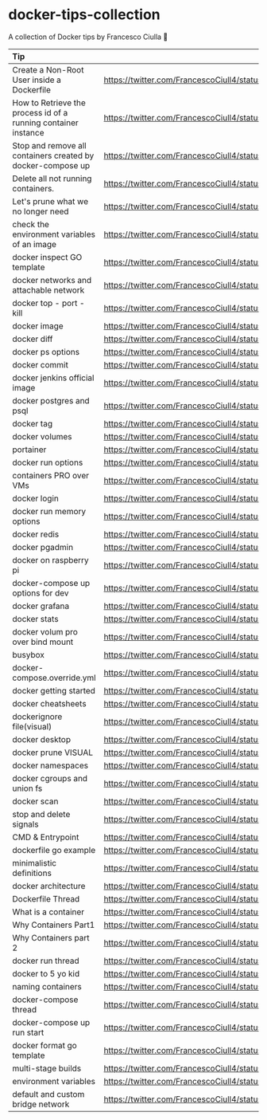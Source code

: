 # docker-tips-collection
A collection of Docker tips by Francesco Ciulla 🐳

| Tip | Link |
| :---         |          ---: |
|Create a Non-Root User inside a Dockerfile|https://twitter.com/FrancescoCiull4/status/1237748044839424001|
| How to Retrieve the process id of a running container instance   |   https://twitter.com/FrancescoCiull4/status/1234799750559432704  |
| Stop and remove all containers created by docker-compose up    |    https://twitter.com/FrancescoCiull4/status/1235994027541098503   |
|Delete all not running containers.|https://twitter.com/FrancescoCiull4/status/1237008958814109696|
|Let's prune what we no longer need|https://twitter.com/FrancescoCiull4/status/1272755695646126082|
|check the environment variables of an image|https://twitter.com/FrancescoCiull4/status/1273515405160714240|
|docker inspect GO template|https://twitter.com/FrancescoCiull4/status/1274206197852319744|
|docker networks and attachable network|https://twitter.com/FrancescoCiull4/status/1275063025171484672|
|docker top - port - kill|https://twitter.com/FrancescoCiull4/status/1276042640530780160|
|docker image |https://twitter.com/FrancescoCiull4/status/1276937630484246528|
|docker diff|https://twitter.com/FrancescoCiull4/status/1276756079901319168|
|docker ps options|https://twitter.com/FrancescoCiull4/status/1281974865633972225|
|docker commit|https://twitter.com/FrancescoCiull4/status/1282640965799424001|
|docker jenkins official image|https://twitter.com/FrancescoCiull4/status/1283349040588038148|
|docker postgres and psql|https://twitter.com/FrancescoCiull4/status/1284001658020798466|
|docker tag|https://twitter.com/FrancescoCiull4/status/1284494800851472389|
|docker volumes|https://twitter.com/FrancescoCiull4/status/1284739700901675008|
|portainer|https://twitter.com/FrancescoCiull4/status/1285080402307276801|
|docker run options|https://twitter.com/FrancescoCiull4/status/1285459732300431360|
|containers PRO over VMs|https://twitter.com/FrancescoCiull4/status/1285632881474314240|
|docker login |https://twitter.com/FrancescoCiull4/status/1285827756144680961|
|docker run memory options|https://twitter.com/FrancescoCiull4/status/1286177059182608385|
|docker redis|https://twitter.com/FrancescoCiull4/status/1286673172142739456|
|docker pgadmin|https://twitter.com/FrancescoCiull4/status/1286889562887905280|
|docker on raspberry pi|https://twitter.com/FrancescoCiull4/status/1287292084467228674|
|docker-compose up options for dev|https://twitter.com/FrancescoCiull4/status/1287664001674076162|
|docker grafana|https://twitter.com/FrancescoCiull4/status/1288209701684092929|
|docker stats|https://twitter.com/FrancescoCiull4/status/1288733018618826752|
|docker volum pro over bind mount|https://twitter.com/FrancescoCiull4/status/1290213940891398144|
|busybox|https://twitter.com/FrancescoCiull4/status/1290524981877706752|
|docker-compose.override.yml|https://twitter.com/FrancescoCiull4/status/1290873254912184320|
|docker getting started|https://twitter.com/FrancescoCiull4/status/1292487593041502208|
|docker cheatsheets|https://twitter.com/FrancescoCiull4/status/1293824129171300352|
|dockerignore file(visual) |https://twitter.com/FrancescoCiull4/status/1299687691303424002|
|docker desktop|https://twitter.com/FrancescoCiull4/status/1302651884705124354|
|docker prune VISUAL|https://twitter.com/FrancescoCiull4/status/1305731554535239681|
|docker namespaces|https://twitter.com/FrancescoCiull4/status/1306822488568082432|
|docker cgroups and union fs|https://twitter.com/FrancescoCiull4/status/1307211162552070144|
|docker scan|https://twitter.com/FrancescoCiull4/status/1307574372828418048|
|stop and delete signals|https://twitter.com/FrancescoCiull4/status/1308375594997084161|
|CMD & Entrypoint|https://twitter.com/FrancescoCiull4/status/1311930231033393152|
|dockerfile go example|https://twitter.com/FrancescoCiull4/status/1314077962858364929|
|minimalistic definitions|https://twitter.com/FrancescoCiull4/status/1318150257306443778|
|docker architecture|https://twitter.com/FrancescoCiull4/status/1385742322189709314|
|Dockerfile Thread| https://twitter.com/FrancescoCiull4/status/1386613370271551488|
|What is a container|https://twitter.com/FrancescoCiull4/status/1386905181170896900|
|Why Containers Part1|https://twitter.com/FrancescoCiull4/status/1387279411741958150|
|Why Containers part 2 |https://twitter.com/FrancescoCiull4/status/1387662189318877185|
|docker run thread|https://twitter.com/FrancescoCiull4/status/1388006161916497920|
|docker to 5 yo kid|https://twitter.com/FrancescoCiull4/status/1388855367392763906|
|naming containers|https://twitter.com/FrancescoCiull4/status/1389110833800699904|
|docker-compose thread|https://twitter.com/FrancescoCiull4/status/1389834251697336325|
|docker-compose up run start|https://twitter.com/FrancescoCiull4/status/1390181283083526147|
|docker format go template|https://twitter.com/FrancescoCiull4/status/1390581714720808961|
|multi-stage builds|https://twitter.com/FrancescoCiull4/status/1390912190094381057|
|environment variables|https://twitter.com/FrancescoCiull4/status/1393448190729465856|
|default and custom bridge network|https://twitter.com/FrancescoCiull4/status/1393788399316881410|
